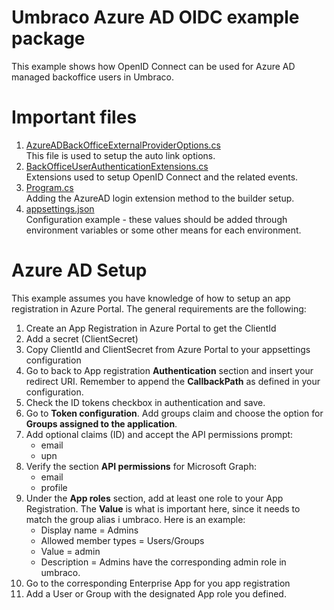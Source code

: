 # Umbraco Azure AD OIDC example package
This example shows how OpenID Connect can be used for Azure AD managed backoffice users in Umbraco.

# Important files
1. <a href="./Extensions/Options/AzureADBackOfficeExternalProviderOptions.cs" target="_blank">AzureADBackOfficeExternalProviderOptions.cs</a><br />
This file is used to setup the auto link options.
2. <a href="./Extensions/BackOfficeUserAuthenticationExtensions.cs" target="_blank">BackOfficeUserAuthenticationExtensions.cs</a><br />
Extensions used to setup OpenID Connect and the related events.
3. <a href="Program.cs" target="_blank">Program.cs</a><br />
Adding the AzureAD login extension method to the builder setup.
3. <a href="appsettings.json" target="_blank">appsettings.json</a><br />
Configuration example - these values should be added through environment variables or some other means for each environment.

# Azure AD Setup
This example assumes you have knowledge of how to setup an app registration in Azure Portal.
The general requirements are the following:

1. Create an App Registration in Azure Portal to get the ClientId
2. Add a secret (ClientSecret)
3. Copy ClientId and ClientSecret from Azure Portal to your appsettings configuration
4. Go to back to App registration **Authentication** section and insert your redirect URI. Remember to append the **CallbackPath** as defined in your configuration.
5. Check the ID tokens checkbox in authentication and save.
6. Go to **Token configuration**. Add groups claim and choose the option for **Groups assigned to the application**.
7. Add optional claims (ID) and accept the API permissions prompt:
    - email
    - upn
8. Verify the section **API permissions** for Microsoft Graph:
    - email
    - profile
9. Under the **App roles** section, add at least one role to your App Registration. The **Value** is what is important here, since it needs to match the group alias i umbraco. Here is an example:
    - Display name = Admins
    - Allowed member types = Users/Groups
    - Value = admin
    - Description = Admins have the corresponding admin role in umbraco.
10. Go to the corresponding Enterprise App for you app registration
11. Add a User or Group with the designated App role you defined.
